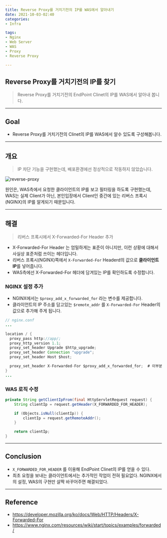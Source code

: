 ```yaml
---
title: Reverse Proxy를 거치기전의 IP를 WAS에서 알아내기
date: 2021-10-03-02:40
categories: 
- Infra

tags:
- Nginx
- Web Server
- WAS
- Proxy
- Reverse Proxy

---
```


## Reverse Proxy를 거치기전의 IP를 찾기
> Reverse Proxy를 거치기전의 EndPoint Clinet의 IP를 WAS에서 알아내 봅니다.

---

## Goal
- Reverse Proxy를 거치기전의  Clinet의 IP를 WAS에서 알수 있도록 구성해봅니다.  

---

## 개요
> IP 차단 기능을 구현했는데, 배포환경에선 정상적으로 작동하지 않았습니다.

![reverse-proxy](https://user-images.githubusercontent.com/43930419/135726921-79ffea1d-aee9-4cda-b7e9-5b7ff6a0c65d.jpg)


원인은, WAS측에서 요청한 클라이언트의 IP를 보고 필터링을 하도록 구현했는데, WAS는 실제 Client가 아닌, 본인입장에서 Client인 중간에 있는 리버스 프록시(NGINX)의 IP를 알게되기 때문입니다.

---

## 해결
> 리버스 프록시에서 X-Forwarded-For Header 추가

- X-Forwarded-For Header 는 엄밀하게는 표준이 아니지만, 이런 상황에 대해서 사실상 표준처럼 쓰이는 헤더입니다.
- 리버스 프록시(NGINX)쪽에서 `X-Forwarded-For` Headerd의 값으로 **클라이언트 IP**를 넣어줍니다.
- WAS측에선 X-Forwarded-For 헤더에 담겨있는 IP를 확인하도록 수정합니다.


### NGINX 설정 추가

- NGINX에서는 `$proxy_add_x_forwarded_for` 라는 변수를 제공합니다.
- 클라이언트의 IP 주소를 담고있는 `$remote_addr` 를 `X-Forwarded-For` Header의 값으로 추가해 주게 됩니다.

```java
// nginx.conf
...

location / {
  proxy_pass http://app/;
  proxy_http_version 1.1;
  proxy_set_header Upgrade $http_upgrade;
  proxy_set_header Connection "upgrade";
  proxy_set_header Host $host;

  proxy_set_header X-Forwarded-For $proxy_add_x_forwarded_for;  # 이부분을 추가해주었다.
}
...

```

### WAS 로직 수정

```java
private String getClientIpFrom(final HttpServletRequest request) {
    String clientIp = request.getHeader(X_FORWARDED_FOR_HEADER);

    if (Objects.isNull(clientIp)) {
        clientIp = request.getRemoteAddr();
    }

    return clientIp;
}
```

---

## Conclusion
- `X_FORWARDED_FOR_HEADER` 를 이용해 EndPoint Clinet의 IP를 얻을 수 있다.
- 최초 요청을 보내는 클라이언트에서는 추가적인 작업이 전혀 필요없다. NGINX에서의 설정, WAS의 구현만 살짝 바꾸어주면 해결되었다.

---

## Reference
- https://developer.mozilla.org/ko/docs/Web/HTTP/Headers/X-Forwarded-For
- https://www.nginx.com/resources/wiki/start/topics/examples/forwarded/